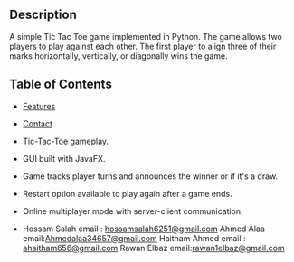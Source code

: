 ## Description
A simple Tic Tac Toe game implemented in Python. The game allows two players to play against each other. The first player to align three of their marks horizontally, vertically, or diagonally wins the game.

## Table of Contents
- [Features](#features)
- [Contact](#contact)

- Tic-Tac-Toe gameplay.
- GUI built with JavaFX.
- Game tracks player turns and announces the winner or if it's a draw.
- Restart option available to play again after a game ends.
- Online multiplayer mode with server-client communication.

- Hossam Salah email : hossamsalah6251@gmail.com
 Ahmed Alaa email:Ahmedalaa34657@gmail.com
  Haitham Ahmed email : ahaitham656@gmail.com
Rawan Elbaz email:rawan1elbaz@gmail.com





